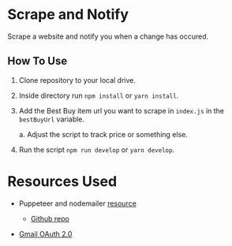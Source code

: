 # Scrape and Notify

Scrape a website and notify you when a change has occured.

## How To Use

1. Clone repository to your local drive.
2. Inside directory run `npm install` or `yarn install`.
3. Add the Best Buy item url you want to scrape in `index.js` in the `bestBuyUrl` variable.

   a. Adjust the script to track price or something else.

4. Run the script `npm run develop` or `yarn develop`.

# Resources Used

- Puppeteer and nodemailer [resource](https://www.youtube.com/watch?v=1d1YSYzuRzU&t=1s)

  - [Github repo](https://github.com/tombaranowicz/AmazonPricesMonitoring/blob/master/index.js)

- [Gmail OAuth 2.0](https://www.youtube.com/watch?v=-rcRf7yswfM)
